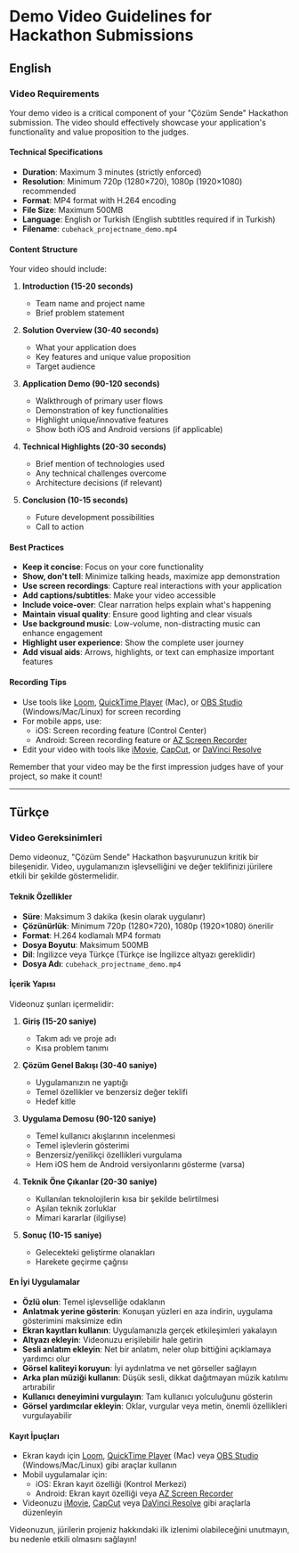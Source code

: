 # Demo Video Guidelines for Hackathon Submissions

## English

### Video Requirements

Your demo video is a critical component of your "Çözüm Sende" Hackathon submission. The video should effectively showcase your application's functionality and value proposition to the judges.

#### Technical Specifications

- **Duration**: Maximum 3 minutes (strictly enforced)
- **Resolution**: Minimum 720p (1280×720), 1080p (1920×1080) recommended
- **Format**: MP4 format with H.264 encoding
- **File Size**: Maximum 500MB
- **Language**: English or Turkish (English subtitles required if in Turkish)
- **Filename**: `cubehack_projectname_demo.mp4`

#### Content Structure

Your video should include:

1. **Introduction (15-20 seconds)**
   - Team name and project name
   - Brief problem statement

2. **Solution Overview (30-40 seconds)**
   - What your application does
   - Key features and unique value proposition
   - Target audience

3. **Application Demo (90-120 seconds)**
   - Walkthrough of primary user flows
   - Demonstration of key functionalities
   - Highlight unique/innovative features
   - Show both iOS and Android versions (if applicable)

4. **Technical Highlights (20-30 seconds)**
   - Brief mention of technologies used
   - Any technical challenges overcome
   - Architecture decisions (if relevant)

5. **Conclusion (10-15 seconds)**
   - Future development possibilities
   - Call to action

#### Best Practices

- **Keep it concise**: Focus on your core functionality
- **Show, don't tell**: Minimize talking heads, maximize app demonstration
- **Use screen recordings**: Capture real interactions with your application
- **Add captions/subtitles**: Make your video accessible
- **Include voice-over**: Clear narration helps explain what's happening
- **Maintain visual quality**: Ensure good lighting and clear visuals
- **Use background music**: Low-volume, non-distracting music can enhance engagement
- **Highlight user experience**: Show the complete user journey
- **Add visual aids**: Arrows, highlights, or text can emphasize important features

#### Recording Tips

- Use tools like [Loom](https://www.loom.com/), [QuickTime Player](https://support.apple.com/quicktime) (Mac), or [OBS Studio](https://obsproject.com/) (Windows/Mac/Linux) for screen recording
- For mobile apps, use:
  - iOS: Screen recording feature (Control Center)
  - Android: Screen recording feature or [AZ Screen Recorder](https://play.google.com/store/apps/details?id=com.hecorat.screenrecorder.free)
- Edit your video with tools like [iMovie](https://www.apple.com/imovie/), [CapCut](https://www.capcut.com/), or [DaVinci Resolve](https://www.blackmagicdesign.com/products/davinciresolve/)

Remember that your video may be the first impression judges have of your project, so make it count!

---

## Türkçe

### Video Gereksinimleri

Demo videonuz, "Çözüm Sende" Hackathon başvurunuzun kritik bir bileşenidir. Video, uygulamanızın işlevselliğini ve değer teklifinizi jürilere etkili bir şekilde göstermelidir.

#### Teknik Özellikler

- **Süre**: Maksimum 3 dakika (kesin olarak uygulanır)
- **Çözünürlük**: Minimum 720p (1280×720), 1080p (1920×1080) önerilir
- **Format**: H.264 kodlamalı MP4 formatı
- **Dosya Boyutu**: Maksimum 500MB
- **Dil**: İngilizce veya Türkçe (Türkçe ise İngilizce altyazı gereklidir)
- **Dosya Adı**: `cubehack_projectname_demo.mp4`

#### İçerik Yapısı

Videonuz şunları içermelidir:

1. **Giriş (15-20 saniye)**
   - Takım adı ve proje adı
   - Kısa problem tanımı

2. **Çözüm Genel Bakışı (30-40 saniye)**
   - Uygulamanızın ne yaptığı
   - Temel özellikler ve benzersiz değer teklifi
   - Hedef kitle

3. **Uygulama Demosu (90-120 saniye)**
   - Temel kullanıcı akışlarının incelenmesi
   - Temel işlevlerin gösterimi
   - Benzersiz/yenilikçi özellikleri vurgulama
   - Hem iOS hem de Android versiyonlarını gösterme (varsa)

4. **Teknik Öne Çıkanlar (20-30 saniye)**
   - Kullanılan teknolojilerin kısa bir şekilde belirtilmesi
   - Aşılan teknik zorluklar
   - Mimari kararlar (ilgiliyse)

5. **Sonuç (10-15 saniye)**
   - Gelecekteki geliştirme olanakları
   - Harekete geçirme çağrısı

#### En İyi Uygulamalar

- **Özlü olun**: Temel işlevselliğe odaklanın
- **Anlatmak yerine gösterin**: Konuşan yüzleri en aza indirin, uygulama gösterimini maksimize edin
- **Ekran kayıtları kullanın**: Uygulamanızla gerçek etkileşimleri yakalayın
- **Altyazı ekleyin**: Videonuzu erişilebilir hale getirin
- **Sesli anlatım ekleyin**: Net bir anlatım, neler olup bittiğini açıklamaya yardımcı olur
- **Görsel kaliteyi koruyun**: İyi aydınlatma ve net görseller sağlayın
- **Arka plan müziği kullanın**: Düşük sesli, dikkat dağıtmayan müzik katılımı artırabilir
- **Kullanıcı deneyimini vurgulayın**: Tam kullanıcı yolculuğunu gösterin
- **Görsel yardımcılar ekleyin**: Oklar, vurgular veya metin, önemli özellikleri vurgulayabilir

#### Kayıt İpuçları

- Ekran kaydı için [Loom](https://www.loom.com/), [QuickTime Player](https://support.apple.com/quicktime) (Mac) veya [OBS Studio](https://obsproject.com/) (Windows/Mac/Linux) gibi araçlar kullanın
- Mobil uygulamalar için:
  - iOS: Ekran kayıt özelliği (Kontrol Merkezi)
  - Android: Ekran kayıt özelliği veya [AZ Screen Recorder](https://play.google.com/store/apps/details?id=com.hecorat.screenrecorder.free)
- Videonuzu [iMovie](https://www.apple.com/imovie/), [CapCut](https://www.capcut.com/) veya [DaVinci Resolve](https://www.blackmagicdesign.com/products/davinciresolve/) gibi araçlarla düzenleyin

Videonuzun, jürilerin projeniz hakkındaki ilk izlenimi olabileceğini unutmayın, bu nedenle etkili olmasını sağlayın!
